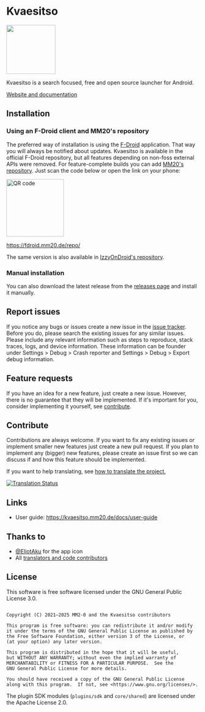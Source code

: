# Kvaesitso

<img src="https://raw.githubusercontent.com/MM2-0/Kvaesitso/main/assets/icons/ic_launcher.png" width="128">

Kvaesitso is a search focused, free and open source launcher for Android.

[Website and documentation](https://kvaesitso.mm20.de)

## Installation

### Using an F-Droid client and MM20's repository

The preferred way of installation is using the [F-Droid](https://f-droid.org) application. That way
you will always be notified about updates. Kvaesitso is available in the official F-Droid
repository, but all features depending on non-foss external APIs were removed.
For feature-complete builds you can add [MM20's repository](https://fdroid.mm20.de). Just scan the code below or open
the link on your phone:

<img src="https://fdroid.mm20.de/repo/index.png" width="150" alt="QR code">

https://fdroid.mm20.de/repo/

The same version is also available in [IzzyOnDroid's repository](https://apt.izzysoft.de/fdroid/index/apk/de.mm20.launcher2.release).

### Manual installation

You can also download the latest release from
the [releases page](https://github.com/MM2-0/Kvaesitso/releases/latest) and install it manually.

## Report issues

If you notice any bugs or issues create a new issue in
the [issue tracker](https://github.com/MM2-0/Kvaesitso/issues). Before you do, please search the
existing issues for any similar issues. Please include any relevant information such as steps to
reproduce, stack traces, logs, and device information. These information can be founder under
Settings > Debug > Crash reporter and Settings > Debug > Export debug information.

## Feature requests

If you have an idea for a new feature, just create a new issue. However, there is no guarantee that
they will be implemented. If it's important for you, consider implementing it yourself,
see [contribute](#contribute).


## Contribute

Contributions are always welcome. If you want to fix any existing issues or implement smaller new
features just create a new pull request. If you plan to implement any (bigger) new features, please
create an issue first so we can discuss if and how this feature should be implemented.

If you want to help translating, see [how to translate the project.](https://kvaesitso.mm20.de/docs/contributor-guide/i18n)

<a href="https://i18n.mm20.de/engage/kvaesitso/">
<img src="https://i18n.mm20.de/widgets/kvaesitso/-/287x66-grey.png" alt ="Translation Status">
</a>

## Links

- User guide: https://kvaesitso.mm20.de/docs/user-guide

## Thanks to

- [@EliotAku](https://github.com/EliotAku) for the app icon
- All [translators and code contributors](https://github.com/MM2-0/Kvaesitso/graphs/contributors)

## License

This software is free software licensed under the GNU General Public License 3.0.

```

Copyright (C) 2021–2025 MM2-0 and the Kvaesitso contributors

This program is free software: you can redistribute it and/or modify
it under the terms of the GNU General Public License as published by
the Free Software Foundation, either version 3 of the License, or
(at your option) any later version.

This program is distributed in the hope that it will be useful,
but WITHOUT ANY WARRANTY; without even the implied warranty of
MERCHANTABILITY or FITNESS FOR A PARTICULAR PURPOSE.  See the
GNU General Public License for more details.

You should have received a copy of the GNU General Public License
along with this program.  If not, see <https://www.gnu.org/licenses/>.
```

The plugin SDK modules (`plugins/sdk` and `core/shared`) are licensed under the Apache License 2.0.
